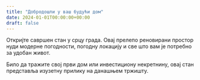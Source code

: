 ```yaml
---
title: "Добродошли у ваш будући дом"
date: 2024-01-01T00:00:00+00:00
draft: false
---
```


Откријте савршен стан у срцу града. Овај прелепо реновирани простор нуди модерне погодности, погодну локацију и све што вам је потребно за удобан живот.

Било да тражите свој први дом или инвестициону некретнину, овај стан представља изузетну прилику на данашњем тржишту.